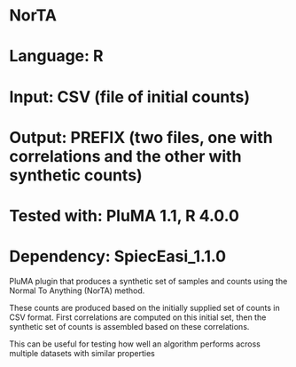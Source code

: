 # NorTA
# Language: R
# Input:  CSV (file of initial counts)
# Output: PREFIX (two files, one with correlations and the other with synthetic counts)
# Tested with: PluMA 1.1, R 4.0.0
# Dependency: SpiecEasi_1.1.0

PluMA plugin that produces a synthetic set of samples and counts using the 
Normal To Anything (NorTA) method.

These counts are produced based on the initially supplied set of counts
in CSV format.  First correlations are computed on this initial set, then
the synthetic set of counts is assembled based on these correlations.

This can be useful for testing how well an algorithm performs across
multiple datasets with similar properties
